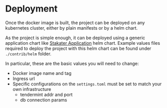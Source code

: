 # Deployment

Once the docker image is built, the project can be deployed on any kubernetes cluster, either by plain manifests or by a helm chart.

As the project is simple enough, it can be deployed using a generic application chart like [Stakater Application](https://github.com/stakater/application) helm chart.
Example values files required to deploy the project with this helm chart can be found under `./contrib/helm` folder.

In particular, these are the basic values you will need to change:

- Docker image name and tag
- Ingress url
- Specific configurations on the `settings.toml` must be set to match your own infrastructure
  - tendermint addr and port
  - db connection params
